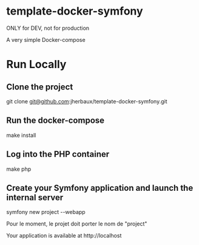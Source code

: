 # template-docker-symfony
ONLY for DEV, not for production

A very simple Docker-compose

# Run Locally
## Clone the project

  git clone git@github.com:jherbaux/template-docker-symfony.git

## Run the docker-compose

  make install

## Log into the PHP container

  make php

## Create your Symfony application and launch the internal server

  symfony new project --webapp

Pour le moment, le projet doit porter le nom de "project"


Your application is available at http://localhost

